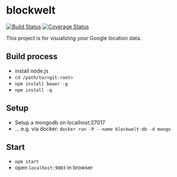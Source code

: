# blockwelt

[![Build Status](https://travis-ci.org/just-kile/blockwelt.svg)](https://travis-ci.org/just-kile/blockwelt/)
[![Coverage Status](https://coveralls.io/repos/just-kile/blockwelt/badge.svg?branch=master&service=github)](https://coveralls.io/github/just-kile/blockwelt?branch=master)

This project is for visualizing your Google location data. 

## Build process

* install node.js
* `cd /path/to/<git-root>`
* `npm install bower -g`
* `npm install -q`

## Setup

* Setup a mongodb on localhost:27017
* ... e.g. via docker: `docker run -P --name blockwelt-db -d mongo`

## Start
* `npm start`
* open `localhost:9003` in browser
